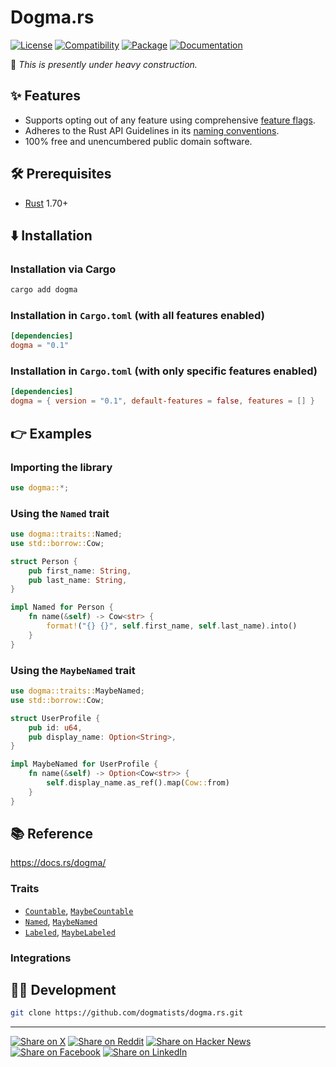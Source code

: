 # Dogma.rs

[![License](https://img.shields.io/badge/license-Public%20Domain-blue.svg)](https://unlicense.org)
[![Compatibility](https://img.shields.io/badge/rust-1.70%2B-blue)](https://rust-lang.org)
[![Package](https://img.shields.io/crates/v/dogma)](https://crates.io/crates/dogma)
[![Documentation](https://docs.rs/dogma/badge.svg)](https://docs.rs/dogma/)

🚧 _This is presently under heavy construction._

## ✨ Features

- Supports opting out of any feature using comprehensive [feature flags].
- Adheres to the Rust API Guidelines in its [naming conventions].
- 100% free and unencumbered public domain software.

## 🛠️ Prerequisites

- [Rust](https://rust-lang.org) 1.70+

## ⬇️ Installation

### Installation via Cargo

```bash
cargo add dogma
```

### Installation in `Cargo.toml` (with all features enabled)

```toml
[dependencies]
dogma = "0.1"
```

### Installation in `Cargo.toml` (with only specific features enabled)

```toml
[dependencies]
dogma = { version = "0.1", default-features = false, features = [] }
```

## 👉 Examples

### Importing the library

```rust
use dogma::*;
```

### Using the `Named` trait

```rust
use dogma::traits::Named;
use std::borrow::Cow;

struct Person {
    pub first_name: String,
    pub last_name: String,
}

impl Named for Person {
    fn name(&self) -> Cow<str> {
        format!("{} {}", self.first_name, self.last_name).into()
    }
}
```

### Using the `MaybeNamed` trait

```rust
use dogma::traits::MaybeNamed;
use std::borrow::Cow;

struct UserProfile {
    pub id: u64,
    pub display_name: Option<String>,
}

impl MaybeNamed for UserProfile {
    fn name(&self) -> Option<Cow<str>> {
        self.display_name.as_ref().map(Cow::from)
    }
}
```

## 📚 Reference

https://docs.rs/dogma/

### Traits

- [`Countable`], [`MaybeCountable`]
- [`Named`], [`MaybeNamed`]
- [`Labeled`], [`MaybeLabeled`]

### Integrations

## 👨‍💻 Development

```bash
git clone https://github.com/dogmatists/dogma.rs.git
```

---

[![Share on X](https://img.shields.io/badge/share%20on-x-03A9F4?logo=x)](https://x.com/intent/post?url=https://github.com/dogmatists/dogma.rs&text=Dogma.rs)
[![Share on Reddit](https://img.shields.io/badge/share%20on-reddit-red?logo=reddit)](https://reddit.com/submit?url=https://github.com/dogmatists/dogma.rs&title=Dogma.rs)
[![Share on Hacker News](https://img.shields.io/badge/share%20on-hn-orange?logo=ycombinator)](https://news.ycombinator.com/submitlink?u=https://github.com/dogmatists/dogma.rs&t=Dogma.rs)
[![Share on Facebook](https://img.shields.io/badge/share%20on-fb-1976D2?logo=facebook)](https://www.facebook.com/sharer/sharer.php?u=https://github.com/dogmatists/dogma.rs)
[![Share on LinkedIn](https://img.shields.io/badge/share%20on-linkedin-3949AB?logo=linkedin)](https://www.linkedin.com/sharing/share-offsite/?url=https://github.com/dogmatists/dogma.rs)

[feature flags]: https://github.com/dogmatists/dogma.rs/blob/master/lib/dogma/Cargo.toml
[naming conventions]: https://rust-lang.github.io/api-guidelines/naming.html

[`Countable`]: https://docs.rs/dogma/latest/dogma/traits/trait.Countable.html
[`Labeled`]: https://docs.rs/dogma/latest/dogma/traits/trait.Labeled.html
[`MaybeCountable`]: https://docs.rs/dogma/latest/dogma/traits/trait.MaybeCountable.html
[`MaybeLabeled`]: https://docs.rs/dogma/latest/dogma/traits/trait.MaybeLabeled.html
[`MaybeNamed`]: https://docs.rs/dogma/latest/dogma/traits/trait.MaybeNamed.html
[`Named`]: https://docs.rs/dogma/latest/dogma/traits/trait.Named.html
